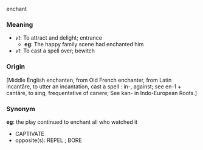 enchant
### Meaning
+ _vt_: To attract and delight; entrance
	+ __eg__: The happy family scene had enchanted him
+ _vt_: To cast a spell over; bewitch

### Origin

[Middle English enchanten, from Old French enchanter, from Latin incantāre, to utter an incantation, cast a spell : in-, against; see en-1 + cantāre, to sing, frequentative of canere; See kan- in Indo-European Roots.]

### Synonym

__eg__: the play continued to enchant all who watched it

+ CAPTIVATE
+ opposite(s): REPEL ; BORE


